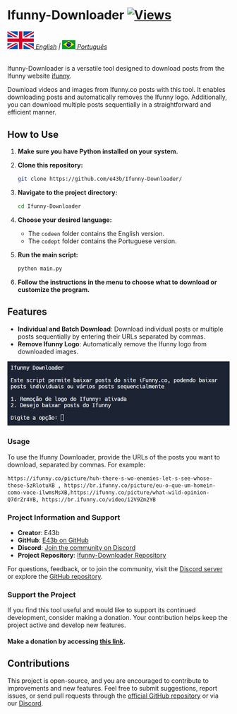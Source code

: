 # Ifunny-Downloader [![Views](https://hits.sh/github.com/e43bifunnyen/hits.svg)](https://github.com/e43b/Anibunker-Downloader/)

###### [![](img/en.svg) English](README.md) | [![](img/br.png) Português](README-ptbr.md)

Ifunny-Downloader is a versatile tool designed to download posts from the Ifunny website [ifunny](https://ifunny.co/).

Download videos and images from Ifunny.co posts with this tool. It enables downloading posts and automatically removes the Ifunny logo. Additionally, you can download multiple posts sequentially in a straightforward and efficient manner.

## How to Use

1. **Make sure you have Python installed on your system.**
2. **Clone this repository:**

    ```sh
    git clone https://github.com/e43b/Ifunny-Downloader/
    ```

3. **Navigate to the project directory:**

    ```sh
    cd Ifunny-Downloader
    ```

4. **Choose your desired language:**

    - The `codeen` folder contains the English version.
    - The `codept` folder contains the Portuguese version.

5. **Run the main script:**

    ```sh
    python main.py
    ```

6. **Follow the instructions in the menu to choose what to download or customize the program.**

## Features

- **Individual and Batch Download**: Download individual posts or multiple posts sequentially by entering their URLs separated by commas.
- **Remove Ifunny Logo**: Automatically remove the Ifunny logo from downloaded images.

![Home](img/home.png)

### Usage

To use the Ifunny Downloader, provide the URLs of the posts you want to download, separated by commas. For example:

```
https://ifunny.co/picture/huh-there-s-wo-enemies-let-s-see-whose-those-5zRlotuXB , https://br.ifunny.co/picture/eu-o-que-um-homein-como-voce-ilwmsMsXB,https://ifunny.co/picture/what-wild-opinion-Q7drZr4YB, https://br.ifunny.co/video/i2V9Zm2YB
```

### Project Information and Support

- **Creator**: E43b
- **GitHub**: [E43b on GitHub](https://github.com/e43b)
- **Discord**: [Join the community on Discord](https://discord.gg/Q6nQ3vsWTF)
- **Project Repository**: [Ifunny-Downloader Repository](https://github.com/e43b/Ifunny-Downloader)

For questions, feedback, or to join the community, visit the [Discord server](https://discord.gg/Q6nQ3vsWTF) or explore the [GitHub repository](https://github.com/e43b/Ifunny-Downloader).

### Support the Project

If you find this tool useful and would like to support its continued development, consider making a donation. Your contribution helps keep the project active and develop new features.

#### Make a donation by accessing [this link](https://oxapay.com/donate/40874860).

## Contributions

This project is open-source, and you are encouraged to contribute to improvements and new features. Feel free to submit suggestions, report issues, or send pull requests through the [official GitHub repository](https://github.com/e43b/Ifunny-Downloader/) or via our [Discord](https://discord.gg/Q6nQ3vsWTF).
